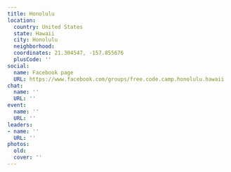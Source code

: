 ```yaml
---
title: Honolulu
location:
  country: United States
  state: Hawaii
  city: Honolulu
  neighborhood: 
  coordinates: 21.304547, -157.855676
  plusCode: ''
social:
  name: Facebook page
  URL: https://www.facebook.com/groups/free.code.camp.honolulu.hawaii
chat:
  name: ''
  URL: ''
event:
  name: ''
  URL: ''
leaders:
- name: ''
  URL: ''
photos:
  old: 
  cover: ''
---
```

